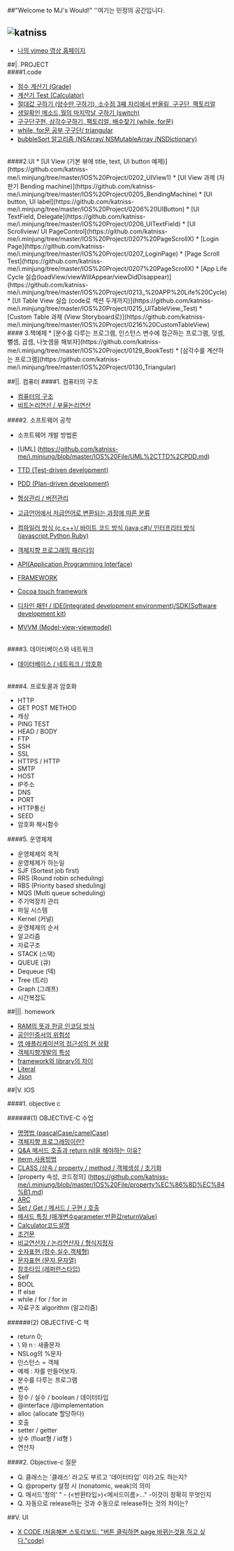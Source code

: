##"Welcome to MJ's Would!"
''여기는 민정의 공간입니다.

![katniss](http://cfile26.uf.tistory.com/image/25207E4B5428B204029DEC)
----------------------------------------------------



* [나의 vimeo 영상 홈페이지](https://vimeo.com/chunmandu)



##|. PROJECT
<br>
####1.code 
* [점수 계산기 (Grade)](https://github.com/katniss-me/i.minjung/tree/master/IOS%20Project/0124_Grade)
* [계산기 Test (Calculator)](https://github.com/katniss-me/i.minjung/tree/master/IOS%20Project/0129_CalculatorTest)
* [절대값 구하기 (양수만 구하기), 소수점 3째 자리에서 반올림, 구구단, 팩토리얼](https://github.com/katniss-me/i.minjung/tree/master/IOS%20Project/0130_Triangular)
* [생일확인 메소드,월의 마지막날 구하기 (switch)](https://github.com/katniss-me/i.minjung/tree/master/IOS%20Project/0131_Self%20Check%20Test)
* [구구단구현, 삼각수구하기, 팩토리얼, 배수찾기 (while, for문)](https://github.com/katniss-me/i.minjung/tree/master/IOS%20Project/0201_Carculator2)
* [while, for문 공부 구구단/ triangular ](https://github.com/katniss-me/i.minjung/tree/master/IOS%20Project/0201_MultiplicationTable)
* [bubbleSort 알고리즘 (NSArray/ NSMutableArray /NSDictionary)](https://github.com/katniss-me/i.minjung/tree/master/IOS%20Project/0209%20Dictionary)


<br>
####2.UI
* [UI View (기본 뷰에 title, text, UI button 예제)](https://github.com/katniss-me/i.minjung/tree/master/IOS%20Project/0202_UIView1)
* [UI View 과제 (자판기 Bending machine)](https://github.com/katniss-me/i.minjung/tree/master/IOS%20Project/0205_BendingMachine)
* [UI button, UI label](https://github.com/katniss-me/i.minjung/tree/master/IOS%20Project/0206%20UIButton)
* [UI TextField, Delegate](https://github.com/katniss-me/i.minjung/tree/master/IOS%20Project/0206_UITextField)
* [UI Scrollview/ UI PageControl](https://github.com/katniss-me/i.minjung/tree/master/IOS%20Project/0207%20PageScrollX)
* [Login Page](https://github.com/katniss-me/i.minjung/tree/master/IOS%20Project/0207_LoginPage)
* [Page Scroll Test](https://github.com/katniss-me/i.minjung/tree/master/IOS%20Project/0207%20PageScrollX)
* [App Life Cycle 실습(loadView/viewWillAppear/viewDidDisappear)](https://github.com/katniss-me/i.minjung/tree/master/IOS%20Project/0213_%20APP%20Life%20Cycle)
* [UI Table View 실습 (code로 섹션 두개까지)](https://github.com/katniss-me/i.minjung/tree/master/IOS%20Project/0215_UITableView_Test)
* [Custom Table 과제 (View Storyboard로)](https://github.com/katniss-me/i.minjung/tree/master/IOS%20Project/0216%20CustomTableView)


<br>
#### 3.책예제
* [분수를 다루는 프로그램, 인스턴스 변수에 접근하는 프로그램, 덧셈, 뺄셈, 곱셈, 나눗셈을 해보자](https://github.com/katniss-me/i.minjung/tree/master/IOS%20Project/0129_BookTest)
* [삼각수를 계산하는 프로그램](https://github.com/katniss-me/i.minjung/tree/master/IOS%20Project/0130_Triangular)

 
##||. 컴퓨터 
####1. 컴퓨터의 구조

* [컴퓨터의 구조](https://github.com/katniss-me/i.minjung/blob/master/IOS%20File/%EC%BB%B4%ED%93%A8%ED%84%B0%EC%9D%98%20%EA%B5%AC%EC%A1%B0.md)
* [비트논리연산 / 부울논리연산](https://github.com/katniss-me/i.minjung/blob/master/IOS%20File/%EB%B9%84%ED%8A%B8%EB%85%BC%EB%A6%AC%EC%97%B0%EC%82%B0%20:%20%EB%B6%80%EC%9A%B8%EB%85%BC%EB%A6%AC%EC%97%B0%EC%82%B0.md)


####2. 소프트웨어 공학

* 소프트웨어 개발 방법론
* [UML] (https://github.com/katniss-me/i.minjung/blob/master/IOS%20File/UML%2CTTD%2CPDD.md)
* [TTD (Test-driven development)](https://github.com/katniss-me/i.minjung/blob/master/IOS%20File/UML%2CTTD%2CPDD.md)
* [PDD (Plan-driven development)](https://github.com/katniss-me/i.minjung/blob/master/IOS%20File/UML%2CTTD%2CPDD.md)
* [형상관리 / 버전관리 ](https://github.com/katniss-me/i.minjung/blob/master/IOS%20File/%ED%98%95%EC%83%81%EA%B4%80%EB%A6%AC%20:%20%EB%B2%84%EC%A0%84%EA%B4%80%EB%A6%AC%20.md)
* [고급언어에서 저급언어로 변환되는 과정에 따른 분류](https://github.com/katniss-me/i.minjung/blob/master/IOS%20File/%EA%B3%A0%EA%B8%89%EC%96%B8%EC%96%B4%EC%97%90%EC%84%9C%20%EC%A0%80%EA%B8%89%EC%96%B8%EC%96%B4%EB%A1%9C%20%EB%B3%80%ED%99%98%EB%90%98%EB%8A%94%20%EA%B3%BC%EC%A0%95%EC%97%90%20%EB%94%B0%EB%A5%B8%20%EB%B6%84%EB%A5%98.md)

* [컴파일러 방식 (c,c++)/ 바이트 코드 방식 (java,c#)/ 인터프리터 방식 (javascript,Python,Ruby)](https://github.com/katniss-me/i.minjung/blob/master/IOS%20File/%EA%B3%A0%EA%B8%89%EC%96%B8%EC%96%B4%EC%97%90%EC%84%9C%20%EC%A0%80%EA%B8%89%EC%96%B8%EC%96%B4%EB%A1%9C%20%EB%B3%80%ED%99%98%EB%90%98%EB%8A%94%20%EA%B3%BC%EC%A0%95%EC%97%90%20%EB%94%B0%EB%A5%B8%20%EB%B6%84%EB%A5%98.md)
* [객체지향 프로그래밍 패러다임](https://github.com/katniss-me/i.minjung/blob/master/IOS%20File/%EA%B0%9D%EC%B2%B4%EC%A7%80%ED%96%A5%20%ED%94%84%EB%A1%9C%EA%B7%B8%EB%9E%98%EB%B0%8D%20%ED%8C%A8%EB%9F%AC%EB%8B%A4%EC%9E%84.md)
* [API(Application Programming Interface)](https://github.com/katniss-me/i.minjung/blob/master/IOS%20File/API%20(Application%20Programming%20Interface).md)
* [FRAMEWORK](https://github.com/katniss-me/i.minjung/blob/master/IOS%20File/framework.md)
* [Cocoa touch framework](https://github.com/katniss-me/i.minjung/blob/master/IOS%20File/Cocoa%20touch%20framework.md
)
* [디자인 패턴 / IDE(Integrated development environment)/SDK(Software development kit)](https://github.com/katniss-me/i.minjung/blob/master/IOS%20File/%EB%94%94%EC%9E%90%EC%9D%B8%20%ED%8C%A8%ED%84%B4.md)
* [MVVM (Model-view-viewmodel)](https://github.com/katniss-me/i.minjung/blob/master/IOS%20File/%EB%94%94%EC%9E%90%EC%9D%B8%20%ED%8C%A8%ED%84%B4.md)


<br>
####3. 데이터베이스와 네트워크

* [데이터베이스 / 네트워크 / 암호화](https://github.com/katniss-me/i.minjung/blob/master/IOS%20File/%EB%8D%B0%EC%9D%B4%ED%84%B0%EB%B2%A0%EC%9D%B4%EC%8A%A4.md)

<br>
####4. 프로토콜과 암호화

* HTTP
* GET POST METHOD
* 캐싱
* PING TEST
* HEAD / BODY
* FTP
* SSH
* SSL
* HTTPS / HTTP
* SMTP
* HOST
* IP주소
* DNS
* PORT
* HTTP통신
* SEED
* 암호화 해시함수




####5. 운영체제

* 운영체제의 목적
* 운영체제가 하는일
* SJF (Sortest job first)
* RRS (Round robin scheduling)
* RBS (Priority based sheduling)
* MQS (Multi queue scheduling)
* 주기억장치 관리
* 파일 시스템
* Kernel (커널)
* 운영체제의 순서
* 알고리즘
* 자료구조
* STACK (스택)
* QUEUE (큐)
* Dequeue (덱)
* Tree (트리)
* Graph (그래프)
* 시간복잡도



##|||. homework



* [RAM의 뜻과 한글 인코딩 방식](https://github.com/katniss-me/i.minjung/blob/master/IOS%20homework/LAM%EC%9D%98%20%EB%9C%BB.pdf)
* [공인인증서의 위험성](https://github.com/katniss-me/i.minjung/blob/master/IOS%20homework/activeX.pdf)
* [앱 애플리케이션의 접근성의 현 상황](https://github.com/katniss-me/i.minjung/blob/master/IOS%20homework/%EC%9B%B9%20%EC%95%A0%ED%94%8C%EB%A6%AC%EC%BC%80%EC%9D%B4%EC%85%98%EC%9D%98%20%EC%A0%91%EA%B7%BC%EC%84%B1.pdf)
* [객체지향개발의 특성](https://github.com/katniss-me/i.minjung/blob/master/IOS%20homework/%EA%B0%9D%EC%B2%B4%EC%A7%80%ED%96%A5%EA%B0%9C%EB%B0%9C%20%ED%8A%B9%EC%A7%95.pdf)
* [framework와 library의 차이](https://github.com/katniss-me/i.minjung/blob/master/IOS%20homework/framework%EC%99%80%20library%EC%9D%98%20%EC%B0%A8%EC%9D%B4.md)
* [Literal](https://github.com/katniss-me/i.minjung/blob/master/IOS%20homework/literal.pdf)
* [Json](https://github.com/katniss-me/i.minjung/blob/master/IOS%20homework/JSON.pdf)
 
 



##|V. IOS

####1. objective c

######(1) OBJECTIVE-C 수업

* [명명법 (pascalCase/camelCase)](https://github.com/katniss-me/i.minjung/blob/master/IOS%20File/%EB%AA%85%EB%AA%85%EB%B2%95.md)
* [객체지향 프로그래밍이란?](https://github.com/katniss-me/i.minjung/blob/master/IOS%20File/%EA%B0%9D%EC%B2%B4%EC%A7%80%ED%96%A5%20%ED%94%84%EB%A1%9C%EA%B7%B8%EB%9E%98%EB%B0%8D%20%ED%8C%A8%EB%9F%AC%EB%8B%A4%EC%9E%84.md)
* [Q&A 메서드 호출과 return nil을 해야하는 이유?](https://github.com/katniss-me/i.minjung/blob/master/IOS%20File/Q%26A%20%EB%A9%94%EC%84%9C%EB%93%9C%20%ED%98%B8%EC%B6%9C%EA%B3%BC%20return%20nil%EC%9D%84%20%ED%95%B4%EC%95%BC%ED%95%98%EB%8A%94%20%EC%9D%B4%EC%9C%A0%3F.md)
* [iterm 사용방법](https://github.com/katniss-me/i.minjung/blob/master/IOS%20File/iterm%20%EC%82%AC%EC%9A%A9%EB%B0%A9%EB%B2%95.md)
* [CLASS /상속 / property / method / 객체생성 / 초기화](https://github.com/katniss-me/i.minjung/blob/master/IOS%20File/CLASS%20:%EC%83%81%EC%86%8D%20:%20property%20:%20method%20:%20%EA%B0%9D%EC%B2%B4%EC%83%9D%EC%84%B1%20:%20%EC%B4%88%EA%B8%B0%ED%99%94%20.md)
* [property 속성, 코드정의] (https://github.com/katniss-me/i.minjung/blob/master/IOS%20File/property%EC%86%8D%EC%84%B1.md)
* [ARC](https://github.com/katniss-me/i.minjung/blob/master/IOS%20File/ARC.md)
* [Set / Get / 메서드 / 구현 / 호출](https://github.com/katniss-me/i.minjung/blob/master/IOS%20File/Set%20:%20Get%20:%20%EB%A9%94%EC%84%9C%EB%93%9C%20:%20%EA%B5%AC%ED%98%84%20:%20%ED%98%B8%EC%B6%9C.md)
* [메서드 특징 (매개변수parameter,반환값returnValue)](https://github.com/katniss-me/i.minjung/blob/master/IOS%20File/method%20%ED%8A%B9%EC%A7%95.md)
* [Calculator코드설명](https://github.com/katniss-me/i.minjung/blob/master/IOS%20File/Calculator%EC%84%A4%EB%AA%85.md)
* [조건문](https://github.com/katniss-me/i.minjung/blob/master/IOS%20File/if%EB%AC%B8%20.md) 
* [비교연산자 / 논리연산자 / 형식지정자](https://github.com/katniss-me/i.minjung/blob/master/IOS%20File/if%EB%AC%B8%20.md)
* [숫자표현 (정수,실수,객체형)](https://github.com/katniss-me/i.minjung/blob/master/IOS%20File/%ED%98%95%EC%83%81%EA%B4%80%EB%A6%AC%20:%20%EB%B2%84%EC%A0%84%EA%B4%80%EB%A6%AC%20.md)
* [문자표현 (문자,문자열)](https://github.com/katniss-me/i.minjung/blob/master/IOS%20File/%ED%98%95%EC%83%81%EA%B4%80%EB%A6%AC%20:%20%EB%B2%84%EC%A0%84%EA%B4%80%EB%A6%AC%20.md)
* [참조타입 (레퍼런스타입)](https://github.com/katniss-me/i.minjung/blob/master/IOS%20File/%ED%98%95%EC%83%81%EA%B4%80%EB%A6%AC%20:%20%EB%B2%84%EC%A0%84%EA%B4%80%EB%A6%AC%20.md)
* Self
* BOOL
* If else 
* while / for / for in
* 자료구조 algorithm (알고리즘) 



######(2) OBJECTIVE-C 책
* return 0;
* \ 와 n : 새줄문자
* NSLog의 %문자
* 인스턴스 = 객체
* 예제 : 차를 만들어보자.
* 분수를 다루는 프로그램
* 변수
* 정수 / 실수 / boolean / 데이터타입
* @interface /@implementation
* alloc (allocate 할당하다)
* 호출
* setter / getter
* 상수 (float형 / id형 )
* 연산자




####2. Objective-c 질문
* Q. 클래스는 '클래스' 라고도 부르고 '데이터타입' 이라고도 하는지?
* Q. @property 설정 시 (nonatomic, weak)의 의미
* Q. 매서드'정의' " - (<반환타입>)<메서드이름>..." -이것이 정확히 무엇인지
* Q. 자동으로 release하는 것과 수동으로 release하는 것의 차이는?





##V. UI

* [X CODE (처음해본 스토리보드: "버튼 클릭하면 page 바뀌는것을 하고 싶다."code)](https://github.com/katniss-me/i.minjung/blob/master/IOS%20File/%EB%B2%84%ED%8A%BC%20%ED%81%B4%EB%A6%AD%ED%95%98%EB%A9%B4%20page%20%EB%B0%94%EB%80%8C%EB%8A%94%EA%B2%83%EC%9D%84%20%ED%95%98%EA%B3%A0%20%EC%8B%B6%EB%8B%A4.md)









